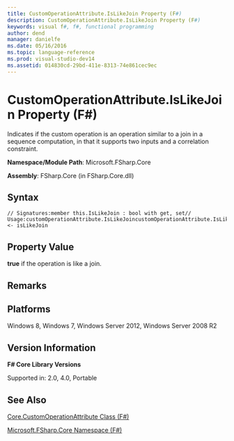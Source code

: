 ```yaml
---
title: CustomOperationAttribute.IsLikeJoin Property (F#)
description: CustomOperationAttribute.IsLikeJoin Property (F#)
keywords: visual f#, f#, functional programming
author: dend
manager: danielfe
ms.date: 05/16/2016
ms.topic: language-reference
ms.prod: visual-studio-dev14
ms.assetid: 014830cd-29bd-411e-8313-74e861cec9ec 
---
```


# CustomOperationAttribute.IsLikeJoin Property (F#)

Indicates if the custom operation is an operation similar to a join in a sequence computation, in that it supports two inputs and a correlation constraint.

**Namespace/Module Path**: Microsoft.FSharp.Core

**Assembly**: FSharp.Core (in FSharp.Core.dll)


## Syntax

```
// Signatures:member this.IsLikeJoin : bool with get, set// Usage:customOperationAttribute.IsLikeJoincustomOperationAttribute.IsLikeJoin <- isLikeJoin
```

## Property Value
**true** if the operation is like a join.


## Remarks

## Platforms
Windows 8, Windows 7, Windows Server 2012, Windows Server 2008 R2


## Version Information
**F# Core Library Versions**

Supported in: 2.0, 4.0, Portable




## See Also
[Core.CustomOperationAttribute Class &#40;F&#35;&#41;](Core.CustomOperationAttribute-Class-%5BFSharp%5D.md)

[Microsoft.FSharp.Core Namespace &#40;F&#35;&#41;](Microsoft.FSharp.Core-Namespace-%5BFSharp%5D.md)

